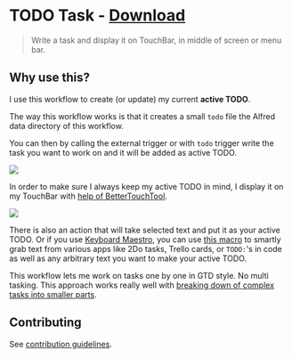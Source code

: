 # TODO Task - [Download](https://github.com/nikitavoloboev/small-workflows/blob/master/todo-task/TODO%20Task.alfredworkflow?raw=true)

> Write a task and display it on TouchBar, in middle of screen or menu bar.

## Why use this?

I use this workflow to create (or update) my current **active TODO**.

The way this workflow works is that it creates a small `todo` file the Alfred data directory of this workflow.

You can then by calling the external trigger or with `todo` trigger write the task you want to work on and it will be added as active TODO.

![](https://i.imgur.com/wxFuODw.png)

In order to make sure I always keep my active TODO in mind, I display it on my TouchBar with [help of BetterTouchTool](https://github.com/nikitavoloboev/my-mac-os/tree/master/btt#readme).

![](https://i.imgur.com/l9ueqja.png)

There is also an action that will take selected text and put it as your active TODO. Or if you use [Keyboard Maestro](https://www.keyboardmaestro.com/main/), you can use [this macro](https://www.dropbox.com/s/mkn483urqme9hs2/Add%20selected%20text%20as%20todo.kmmacros?dl=1) to smartly grab text from various apps like 2Do tasks, Trello cards, or `TODO:`'s in code as well as any arbitrary text you want to make your active TODO.

This workflow lets me work on tasks one by one in GTD style. No multi tasking. This approach works really well with [breaking down of complex tasks into smaller parts](https://wiki.nikitavoloboev.xyz/research/solving-problems.html).

## Contributing

See [contribution guidelines](../CONTRIBUTING.md#readme).
